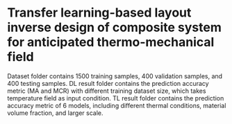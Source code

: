 # Transfer learning-based layout inverse design of composite system for anticipated thermo-mechanical field
Dataset folder contains 1500 training samples, 400 validation samples, and 400 testing samples.
DL result folder contains the prediction accuracy metric (MA and MCR) with different training dataset size, which takes temperature field as input condition. 
TL result folder contains the prediction accuracy metric of 6 models, including different thermal conditions, material volume fraction, and larger scale.
